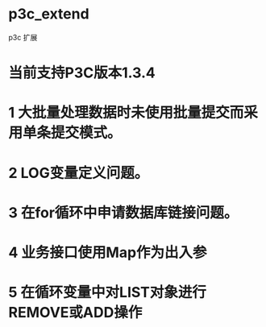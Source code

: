 # p3c_extend
p3c 扩展

# 

# 当前支持P3C版本1.3.4

# 1 大批量处理数据时未使用批量提交而采用单条提交模式。

#  2 LOG变量定义问题。

# 3 在for循环中申请数据库链接问题。

# 4 业务接口使用Map作为出入参

# 5 在循环变量中对LIST对象进行REMOVE或ADD操作
